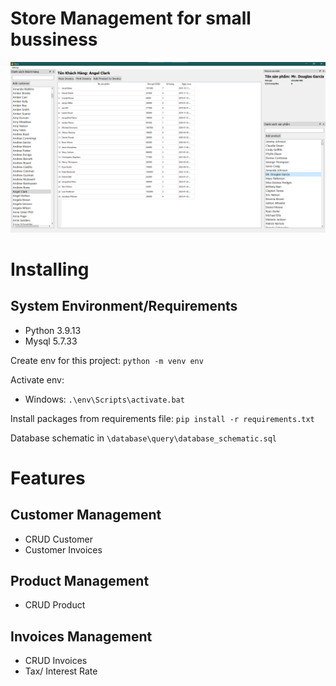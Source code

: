 # Store Management for small bussiness
![pic](doc/view.png)
# Installing
## System Environment/Requirements
- Python 3.9.13
- Mysql 5.7.33

Create env for this project: `python -m venv env`

Activate env: 
- Windows: `.\env\Scripts\activate.bat` 

Install packages from requirements file: `pip install -r requirements.txt`

Database schematic in `\database\query\database_schematic.sql`

# Features

## Customer Management
- CRUD Customer
- Customer Invoices

## Product Management
- CRUD Product

## Invoices Management
- CRUD Invoices
- Tax/ Interest Rate